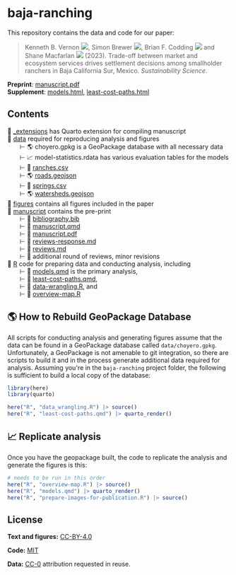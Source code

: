 # baja-ranching

<!-- badges: start -->

<!-- badges: end -->

This repository contains the data and code for our paper:

> Kenneth B. Vernon
> [![](https://orcid.org/sites/default/files/images/orcid_16x16.png)](https://orcid.org/0000-0003-0098-5092),
> Simon Brewer
> [![](https://orcid.org/sites/default/files/images/orcid_16x16.png)](https://orcid.org/0000-0002-6810-1911),
> Brian F. Codding
> [![](https://orcid.org/sites/default/files/images/orcid_16x16.png)](https://orcid.org/0000-0001-7977-8568)
> and Shane Macfarlan
> [![](https://orcid.org/sites/default/files/images/orcid_16x16.png)](https://orcid.org/0000-0002-6332-9829)
> (2023). Trade-off between market and ecosystem services drives settlement
> decisions among smallholder ranchers in Baja California Sur, Mexico.
> *Sustainability Science*.

**Preprint**: [manuscript.pdf](/manuscript/manuscript.pdf)\
**Supplement**:
[models.html](https://kbvernon.github.io/baja-ranching/R/models.html),
[least-cost-paths.html](https://kbvernon.github.io/baja-ranching/R/least-cost-paths.html)

## Contents

📂 [\_extensions](/_extensions) has Quarto extension for compiling manuscript\
📂 [data](/data) required for reproducing analysis and figures\
  ⊢ 🌎 choyero.gpkg is a GeoPackage database with all necessary data\
  ⊢ 📈 model-statistics.rdata has various evaluation tables for the models\
  ⊢ 💾 [ranches.csv](data/ranches.csv)\
  ⊢ 🌎 [roads.geojson](data/roads.geojson)\
  ⊢ 💾 [springs.csv](data/springs.csv)\
  ⊢ 🌎 [watersheds.geojson](data/watersheds.geojson)\
📂 [figures](/figures) contains all figures included in the paper\
📂 [manuscript](/manuscript) contains the pre-print\
  ⊢ 📄 [bibliography.bib](/manuscript/bibliography.bib)\
  ⊢ 📄 [manuscript.qmd](/manuscript/manuscript.qmd)\
  ⊢ 📄 [manuscript.pdf](/manuscript/manuscript.pdf)\
  ⊢ 📄 [reviews-response.md](/manuscript/reviews-response.md)\
  ⊢ 📄 [reviews.md](/manuscript/reviews.md)\
  ⊢ 📄 additional round of reviews, minor revisions\
📂 [R](/R) code for preparing data and conducting analysis, including\
  ⊢ 📄 [models.qmd](/R/models.qmd) is the primary analysis,\
  ⊢ 📄 [least-cost-paths.qmd](/R/least-cost-paths.qmd),\
  ⊢ 📄 [data-wrangling.R](/R/data-wrangling.R), and\
  ⊢ 📄 [overview-map.R](/R/overview-map.R)

## 🌎 How to Rebuild GeoPackage Database

All scripts for conducting analysis and generating figures assume that the data
can be found in a GeoPackage database called `data/choyero.gpkg`. Unfortunately,
a GeoPackage is not amenable to git integration, so there are scripts to build
it and in the process generate additional data required for analysis. Assuming
you're in the `baja-ranching` project folder, the following is sufficient to
build a local copy of the database:

``` r
library(here)
library(quarto)

here("R", "data_wrangling.R") |> source()
here("R", "least-cost-paths.qmd") |> quarto_render()
```

## 📈 Replicate analysis

Once you have the geopackage built, the code to replicate the analysis and
generate the figures is this:

``` r
# needs to be run in this order
here("R", "overview-map.R") |> source()
here("R", "models.qmd") |> quarto_render()
here("R", "prepare-images-for-publication.R") |> source()
```

## License

**Text and figures:** [CC-BY-4.0](http://creativecommons.org/licenses/by/4.0/)

**Code:** [MIT](LICENSE.md)

**Data:** [CC-0](http://creativecommons.org/publicdomain/zero/1.0/) attribution
requested in reuse.
